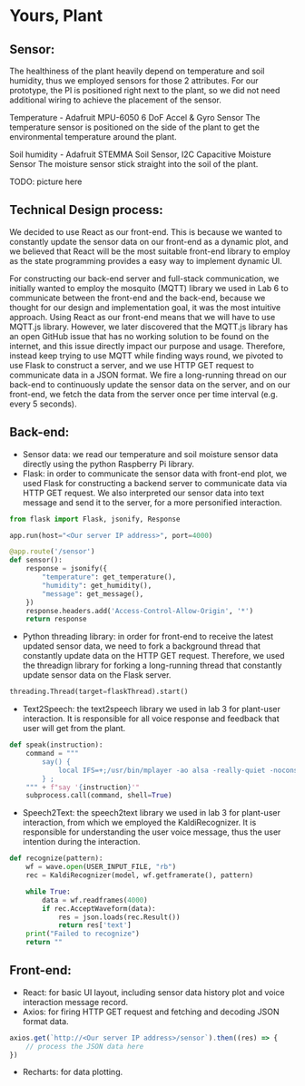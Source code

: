 # Yours, Plant

## Sensor: 

The healthiness of the plant heavily depend on temperature and soil humidity, thus we employed sensors for those 2 attributes. For our prototype, the PI is positioned right next to the plant, so we did not need additional wiring to achieve the placement of the sensor.

Temperature - Adafruit MPU-6050 6 DoF Accel & Gyro Sensor
The temperature sensor is positioned on the side of the plant to get the environmental temperature around the plant.

Soil humidity - Adafruit STEMMA Soil Sensor, I2C Capacitive Moisture Sensor
The moisture sensor stick straight into the soil of the plant.

TODO: picture here

## Technical Design process: 
We decided to use React as our front-end. This is because we wanted to constantly update the sensor data on our front-end as a dynamic plot, and we believed that React will be the most suitable front-end library to employ as the state programming provides a easy way to implement dynamic UI.

For constructing our back-end server and full-stack communication, we initially wanted to employ the mosquito (MQTT) library we used in Lab 6 to communicate between the front-end and the back-end, because we thought for our design and implementation goal, it was the most intuitive approach. Using React as our front-end means that we will have to use MQTT.js library. However, we later discovered that the MQTT.js library has an open GitHub issue that has no working solution to be found on the internet, and this issue directly impact our purpose and usage. Therefore, instead keep trying to use MQTT while finding ways round, we pivoted to use Flask to construct a server, and we use HTTP GET request to communicate data in a JSON format. We fire a long-running thread on our back-end to continuously update the sensor data on the server, and on our front-end, we fetch the data from the server once per time interval (e.g. every 5 seconds).

## Back-end:
* Sensor data: we read our temperature and soil moisture sensor data directly using the python Raspberry Pi library.
* Flask: in order to communicate the sensor data with front-end plot, we used Flask for constructing a backend server to communicate data via HTTP GET request. We also interpreted our sensor data into text message and send it to the server, for a more personified interaction.
```python
from flask import Flask, jsonify, Response

app.run(host="<Our server IP address>", port=4000)

@app.route('/sensor')
def sensor():
    response = jsonify({
        "temperature": get_temperature(),
        "humidity": get_humidity(),
        "message": get_message(),
    })
    response.headers.add('Access-Control-Allow-Origin', '*') 
    return response
```
* Python threading library: in order for front-end to receive the latest updated sensor data, we need to fork a background thread that constantly update data on the HTTP GET request. Therefore, we used the threadign library for forking a long-running thread that constantly update sensor data on the Flask server.
```python
threading.Thread(target=flaskThread).start()
```
* Text2Speech: the text2speech library we used in lab 3 for plant-user interaction. It is responsible for all voice response and feedback that user will get from the plant.
```python
def speak(instruction):
    command = """
        say() { 
            local IFS=+;/usr/bin/mplayer -ao alsa -really-quiet -noconsolecontrols "http://translate.google.com/translate_tts?ie=UTF-8&client=tw-ob&q=$*&tl=en"; 
        } ; 
    """ + f"say '{instruction}'"
    subprocess.call(command, shell=True)
```
* Speech2Text: the speech2text library we used in lab 3 for plant-user interaction, from which we employed the KaldiRecognizer. It is responsible for understanding the user voice message, thus the user intention during the interaction.
```python
def recognize(pattern):
    wf = wave.open(USER_INPUT_FILE, "rb")
    rec = KaldiRecognizer(model, wf.getframerate(), pattern)

    while True:
        data = wf.readframes(4000)
        if rec.AcceptWaveform(data):
            res = json.loads(rec.Result())
            return res['text']
    print("Failed to recognize")
    return ""
```

## Front-end:
* React: for basic UI layout, including sensor data history plot and voice interaction message record.
* Axios: for firing HTTP GET request and fetching and decoding JSON format data.
```javascript
axios.get(`http://<Our server IP address>/sensor`).then((res) => {
    // process the JSON data here
})
```
* Recharts: for data plotting.
